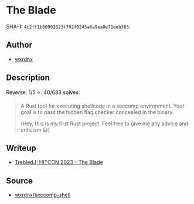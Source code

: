 # The Blade

SHA-1: `4c2ff1b60902623f702f0245a6a9ea0e71eeb385`.

## Author

- [wxrdnx](https://github.com/wxrdnx)


## Description

Reverse. 1/5 ⭐️. 40/683 solves.

> A Rust tool for executing shellcode in a seccomp environment. Your goal is to pass the hidden flag checker concealed in the binary.
>
> (Hey, this is my first Rust project. Feel free to give me any advice and criticism 😃)


## Writeup

- [TrebledJ: HITCON 2023 – The Blade](https://trebledj.github.io/posts/hitcon-2023-the-blade/)


## Source

- [wxrdnx/seccomp-shell](https://github.com/wxrdnx/seccomp-shell)
